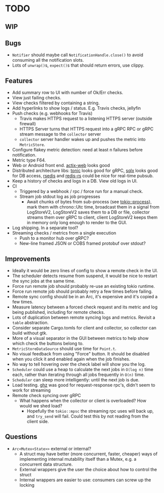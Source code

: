 # TODO

## WIP

## Bugs

* `Notifier` should maybe call `NotificationHandle.close()` to avoid
  consuming all the notification slots.
* Lots of `unwrap()`s, `expect()`s that should return errors, use clippy.

## Features

* Add summary row to UI with number of Ok/Err checks.
* View just failing checks.
* View checks filtered by containing a string.
* Add hyperlinks to show logs / status. E.g. Travis checks, jellyfin
* Push checks (e.g. webhooks for Travis)
    * Travis makes HTTPS request to a listening HTTPS server (outside firewall)
    * HTTPS Server turns that HTTPS request into a gRPC RPC or gRPC
      stream message to the `collector` server
    * `collector` server handler wakes up and pushes the metric into `MetricStore`.
* Configure flakey metric detection: need at least n failures before notification.
* Metric type F64.
* Web or Android front end. [actix-web](https://github.com/actix/actix-web) looks good
* Distributed architecture libs:
  [tonic](https://github.com/hyperium/tonic) looks good for gRPC,
  [sqlx](https://github.com/launchbadge/sqlx) looks good for DB access,
  [rsedis](https://github.com/seppo0010/rsedis) and
  [redis-rs](https://github.com/mitsuhiko/redis-rs) could be nice for real-time pubsub.
* Keep a history of checks and logs in a DB. View old logs in UI.
* CI
    * Triggered by a webhook / rpc / force run for a manual check.
    * Stream job stdout log as job progresses
        * Await chunks of bytes from sub-process
          (see [tokio::process](https://docs.rs/tokio/0.2.22/tokio/process/index.html)),
          mark them with chrono::Utc time, broadcast them in a signal from LogStoreV2,
          LogStoreV2 saves them to a DB or file,
          collector streams them over gRPC to client,
          client LogStoreV2 keeps them in memory only long enough to render to the GUI.
* Log shipping. In a separate tool?
* Streaming checks / metrics from a single execution
    * Push to a monitor hub over gRPC?
    * New-line framed JSON or COBS framed protobuf over stdout?

## Improvements

* Ideally it would be zero lines of config to show a remote check in the UI.
* The scheduler detects resume from suspend, it would be nice to restart
  the sync jobs at the same time.
* Force run remote job should probably re-use an existing tokio runtime.
* Force run remote job should probably retry a few times before failing.
* Remote sync config should be in an Arc, it's expensive and it's copied a few times.
* Measure latency between a forced check request and its metric and log being published,
  including for remote checks.
* Lots of duplication between remote syncing logs and metrics. Revisit a `table` abstraction.
* Consider separate Cargo.tomls for client and collector, so collector can build
  without gtk.
* More of a visual separator in the GUI between metrics to help show
  which check the buttons belong to.
* `MetricStoreDataSource` should use time for `Point.t`.
* No visual feedback from using "Force" button. It should be disabled
  when you click it and enabled again when the job finishes.
* No way to tell hovering over the check label will show you the log.
* `Scheduler` could use a heap to calculate the next jobs in
  `O(log n)` time each, rather than iterating through all jobs frequently in
  `O(n)` time.
* `Scheduler` can sleep more intelligently: until the next job is due.
* Load testing.
  [ghz](https://github.com/bojand/ghz) was good for request-response
  rpc's, didn't seem to work for streaming
* Remote check syncing over gRPC
    * What happens when the collector or client is overloaded? How would we shed load?
        * Hopefully the `tokio::mpsc` the streaming rpc uses will back up,
          and `try_send` will fail. Could test this by not reading from the client side.

## Questions

* `Arc<Mutex<State>>` external or internal?
    * A struct may have better (more concurrent, faster, cheaper) ways
      of implementing internal mutability itself than a Mutex, e.g. a
      concurrent data structure.
    * External wrappers give the user the choice about how to control the struct
    * Internal wrappers are easier to use: consumers can screw up the locking
